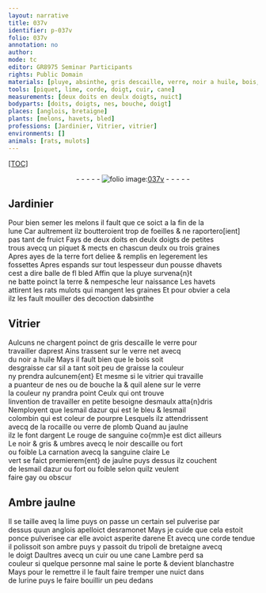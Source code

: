 ```yaml
---
layout: narrative
title: 037v
identifier: p-037v
folio: 037v
annotation: no
author:
mode: tc
editor: GR8975 Seminar Participants
rights: Public Domain
materials: [pluye, absinthe, gris descaille, verre, noir a huile, bois, esmaulx, esmail dazur, esmail colombin, rocaille, verre de plomb, argent, sanguine, noir descaille, sanguine claire, Ambre jaulne, sel pulverise, ponce pulverisee, arene, ambre, tripoli de bretaigne, cuir, urine]
tools: [piquet, lime, corde, doigt, cuir, cane]
measurements: [deux doits en deulx doigts, nuict]
bodyparts: [doits, doigts, nes, bouche, doigt]
places: [anglois, bretaigne]
plants: [melons, havets, bled]
professions: [Jardinier, Vitrier, vitrier]
environments: []
animals: [rats, mulots]
---
```


<p><a href="{{site.url}}/{{base.url}}/diplomatic/">[TOC]</a></p><div class="folio" align="center">- - - - - <a href="http://gallica.bnf.fr/ark:/12148/btv1b10500001g/f80.image" target="_blank"><img src="https://cu-mkp.github.io/2017-workshop-edition/assets/photo-icon.png" alt="folio image: " style="display:inline-block; margin-bottom:-3px;"/>037v</a> - - - - - </div>  
  

## <span class="pro">Jardinier</span>

 
 Pour bien semer les <span class="pa">melons</span> il fault que ce soict a la <span class="tmp">fin de la<br/> lune</span> Car aultrement ilz boutteroient trop de foeilles & ne raportero[ient]<br/> pas tant de fruict Fays de <span class="ms">deux <span class="bp">doits</span> en deulx <span class="bp">doigts</span></span> de petit<span class="del">e</span>s<br/> trous avecq un <span class="tl">piquet</span> & mects en chascun deulx ou trois graines<br/> Apres ayes de la terre fort deliee & remplis en legerement les<br/> fossettes Apres espands sur tout lespesseur dun pousse d<span class="pa">havets</span><br/> cest a dire balle de <span class="del">fl</span> <span class="pa">bled</span> Affin que la <span class="m">pluye</span> survena{n}t<br/> ne batte poinct la terre & nempesche leur naissance <span class="add">Les <span class="pa">havets</span><br/> attirent les <span class="al">rats</span> <span class="al">mulots</span> qui mangent les graines Et pour obvier a cela<br/> ilz les fault mouiller de<span class="del">s</span> decoction d<span class="m">absinthe</span></span> 
 
 
  

## <span class="pro">Vitrier</span>

 
 Aulcuns ne chargent poinct de <span class="m">gris descaille</span> le <span class="m">verre</span> pour<br/> travailler daprest Ains trassent sur le <span class="m">verre</span> net avecq<br/> du <span class="m">noir a huile</span> Mays il fault bien que le <span class="m">bois</span> soit<br/> desgraisse car sil a tant soit peu de graisse la couleur<br/> ny prendra aulcunem{ent} Et mesme si le <span class="pro">vitrier</span> qui travaille<br/> a puanteur de <span class="bp">nes</span> ou de <span class="bp">bouche</span> <span class="del">la</span> & quil alene sur le <span class="m">verre</span><br/> la couleur ny prandra point Ceulx qui ont trouve<br/> linvention de travailler en petite besoigne d<span class="m">esmaulx</span> atta{n}dris<br/> Nemployent que l<span class="m">esmail dazur</span> qui est le bleu & l<span class="m">esmail<br/> colombin</span> qui est coleur de pourpre Lesquels ilz attendrissent<br/> avecq de la <span class="m">rocaille</span> ou <span class="m">verre de plomb</span> Quand au jaulne<br/> ilz le font d<span class="m">argent</span> Le rouge de <span class="m">sanguine</span> co{mm}e est dict ailleurs<br/> Le noir & gris & umbres avecq le <span class="m">noir descaille</span> ou fort<br/> ou foible La carnation avecq la <span class="m">sanguine claire</span> Le<br/> vert se faict premierem{ent} de jaulne puys dessus ilz couchent<br/> de l<span class="m">esmail dazur</span> ou fort ou foible selon quilz veulent<br/> faire gay ou obscur 
 
 
  

## <span class="m">Ambre jaulne</span>

 
 Il se taille aveq la <span class="tl">lime</span> puys on passe un certain <span class="m">sel pulverise</span> par<br/> dessus quun <span class="pl">anglois</span> apelloict desramonet Mays je cuide que cela estoit<br/> <span class="m">ponce pulverisee</span> car elle avoict asperite d<span class="m">arene</span> Et avecq une <span class="tl">corde</span> tendue<br/> il polissoit son <span class="m">ambre</span> puys y passoit du <span class="m">tripoli de <span class="pl">bretaigne</span></span> avecq<br/> le <span class="tl"><span class="bp">doigt</span></span> Daultres avecq un <span class="tl"><span class="m">cuir</span></span> ou une <span class="tl">cane</span> L<span class="m">ambre</span> perd sa<br/> couleur si quelque personne mal saine le porte & devient blanchastre<br/> Mays pour le remettre il le fault faire tremper une <span class="ms"><span class="tmp">nuict</span></span> dans<br/> de l<span class="m">urine</span> puys le faire bouillir un peu dedans 
 
